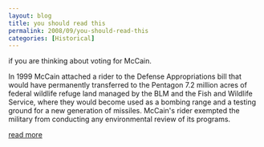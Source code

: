 ```yaml
---
layout: blog
title: you should read this
permalink: 2008/09/you-should-read-this
categories: [Historical]
---
```


<p>if you are thinking about voting for McCain.</p>
<p>In 1999 McCain attached a rider to the Defense Appropriations bill that would have permanently transferred to the Pentagon 7.2 million acres of federal wildlife refuge land managed by the BLM and the Fish and Wildlife Service, where they would become used as a bombing range and a testing ground for a new generation of missiles. McCain's rider exempted the military from conducting any environmental review of its programs.</p>
<p><a href="http://www.informationclearinghouse.info/article20689.htm" target="_blank">read more</a></p>
